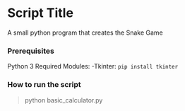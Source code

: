 # Script Title
A small python program that creates the Snake Game

### Prerequisites
Python 3
Required Modules:
-Tkinter: `pip install tkinter` 

### How to run the script
> python basic_calculator.py